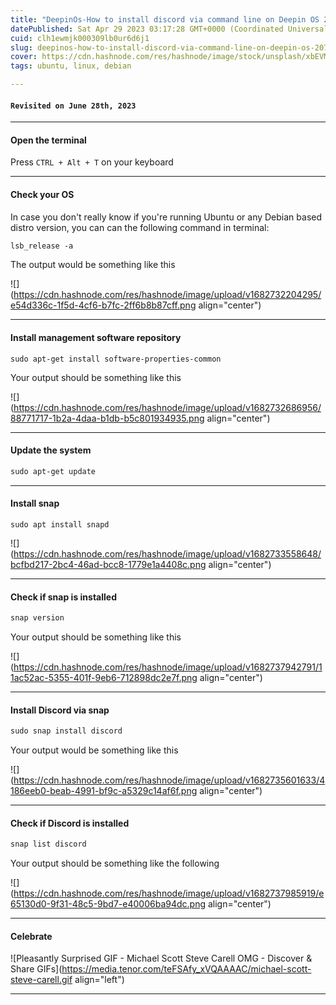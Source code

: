 ```yaml
---
title: "DeepinOs-How to install discord via command line on Deepin OS 20.7 or any Debian based distribution"
datePublished: Sat Apr 29 2023 03:17:28 GMT+0000 (Coordinated Universal Time)
cuid: clh1ewmjk000309lb0ur6d6j1
slug: deepinos-how-to-install-discord-via-command-line-on-deepin-os-207-or-any-debian-based-distribution
cover: https://cdn.hashnode.com/res/hashnode/image/stock/unsplash/xbEVM6oJ1Fs/upload/1535753840bc9d119a90ad1c73278f69.jpeg
tags: ubuntu, linux, debian

---
```


#### `Revisited on June 28th, 2023`

---

#### Open the terminal

Press `CTRL + Alt + T` on your keyboard

---

#### Check your OS

In case you don't really know if you're running Ubuntu or any Debian based distro version, you can can the following command in terminal:

```apache
lsb_release -a
```

The output would be something like this

![](https://cdn.hashnode.com/res/hashnode/image/upload/v1682732204295/e54d336c-1f5d-4cf6-b7fc-2ff6b8b87cff.png align="center")

---

#### Install management software repository

`sudo apt-get install software-properties-common`

Your output should be something like this

![](https://cdn.hashnode.com/res/hashnode/image/upload/v1682732686956/88771717-1b2a-4daa-b1db-b5c801934935.png align="center")

---

#### Update the system

```apache
sudo apt-get update
```

---

#### Install snap

`sudo apt install snapd`

![](https://cdn.hashnode.com/res/hashnode/image/upload/v1682733558648/bcfbd217-2bc4-46ad-bcc8-1779e1a4408c.png align="center")

---

#### Check if snap is installed

```apache
snap version
```

Your output should be something like this

![](https://cdn.hashnode.com/res/hashnode/image/upload/v1682737942791/11ac52ac-5355-401f-9eb6-712898dc2e7f.png align="center")

---

#### Install Discord via snap

```apache
sudo snap install discord
```

Your output would be something like this

![](https://cdn.hashnode.com/res/hashnode/image/upload/v1682735601633/4186eeb0-beab-4991-bf9c-a5329c14af6f.png align="center")

---

#### Check if Discord is installed

```apache
snap list discord
```

Your output should be something like the following

![](https://cdn.hashnode.com/res/hashnode/image/upload/v1682737985919/e65130d0-9f31-48c5-9bd7-e40006ba94dc.png align="center")

---

#### Celebrate

![Pleasantly Surprised GIF - Michael Scott Steve Carell OMG - Discover &  Share GIFs](https://media.tenor.com/teFSAfy_xVQAAAAC/michael-scott-steve-carell.gif align="left")

---